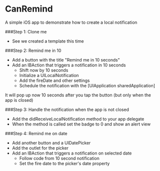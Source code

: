 CanRemind
=========

A simple iOS app to demonstrate how to create a local notification

###Step 1: Clone me
- See we created a template this time

###Step 2: Remind me in 10
- Add a button with the title "Remind me in 10 seconds"
- Add an IBAction that triggers a notification in 10 seconds
  - Shift now by 10 seconds
  - Initialize a UILocalNotification
  - Add the fireDate and other settings
  - Schedule the notification with the [UIApplication sharedApplication]

It will pop up now 10 seconds after you tap the button (but only when the app is closed)

###Step 3: Handle the notification when the app is not closed
- Add the didReceiveLocalNotification method to your app delegate
- When the method is called set the badge to 0 and show an alert view

###Step 4: Remind me on date
- Add another button and a UIDatePicker
- Add the outlet for the picker
- Add an IBAction that triggers a notification on selected date
  - Follow code from 10 second notification
  - Set the fire date to the picker's date property
